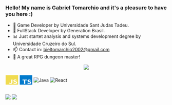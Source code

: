 ### Hello! My name is Gabriel Tomarchio and it's a pleasure to have you here :) 


- 🔭 Game Developer by Universidade Sant Judas Tadeu.
- 🔭 FullStack Developer by Generation Brasil.
- 📊 Just startet analysis and systems development degree by Universidade Cruzeiro do Sul.
- 📫 Contact in: bieltomarchio2002@gmail.com
- 🎲 A great RPG dungeon master!


<div align="center">
  <img align="center" height="360em" src="https://pa1.aminoapps.com/6259/6b9dac87168653a8fdb1882be71580319d3a3af3_00.gif"/>
</div>
<div style="display: inline_block"><br>
  <img align="center" alt="Js" height="30" width="40" src="https://raw.githubusercontent.com/devicons/devicon/master/icons/javascript/javascript-plain.svg">
  <img align="center" alt="Ts" height="30" width="40" src="https://raw.githubusercontent.com/devicons/devicon/master/icons/typescript/typescript-plain.svg">
  <img align="center" alt="Java" height="30" width="40" src="https://w7.pngwing.com/pngs/578/816/png-transparent-java-class-file-java-platform-standard-edition-java-development-kit-java-runtime-environment-coffee-jar-text-class-orange-thumbnail.png">
  <img align="center" alt="React" height="30" width="40" src="https://w7.pngwing.com/pngs/79/518/png-transparent-js-react-js-logo-react-react-native-logos-icon-thumbnail.png">
</div>
  
  ##
 
<div> 

  <a href = "mailto:bieltomarchio2002@gmail.com"><img src="https://img.shields.io/badge/-Gmail-%23333?style=for-the-badge&logo=gmail&logoColor=white" target="_blank"></a>
  <a href="[https://www.linkedin.com/in/dev-alexandre-tavares](https://www.linkedin.com/in/bieltomarchio/)" target="_blank"><img src="https://img.shields.io/badge/-LinkedIn-%230077B5?style=for-the-badge&logo=linkedin&logoColor=white" target="_blank"></a> 
 
</div>

